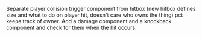 Separate player collision trigger component from hitbox (new hitbox defines size and what to do on player hit, doesn't care who owns the thing) pct keeps track of owner. Add a damage component and a knockback component and check for them when the hit occurs.